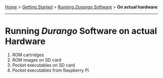 [Home](../../index.md) > [Getting Started](../../started.md) > [Running _Durango_ Software](../running.md) > **On actual hardware**
___
# Running _Durango_ Software on actual Hardware

1. ROM cartridges
1. ROM images on SD card
1. _Pocket_ executables on SD card
1. _Pocket_ executables from Raspberry Pi
